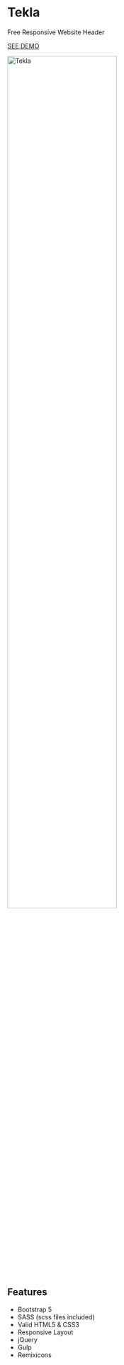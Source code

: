 # Tekla
Free Responsive Website Header

[SEE DEMO](http://themepixels.me/application/tekla/)

<img src="http://themepixels.me/application/tekla/preview.jpg" alt="Tekla" width="70%">

## Features
- Bootstrap 5
- SASS (scss files included)
- Valid HTML5 & CSS3
- Responsive Layout
- jQuery
- Gulp
- Remixicons
